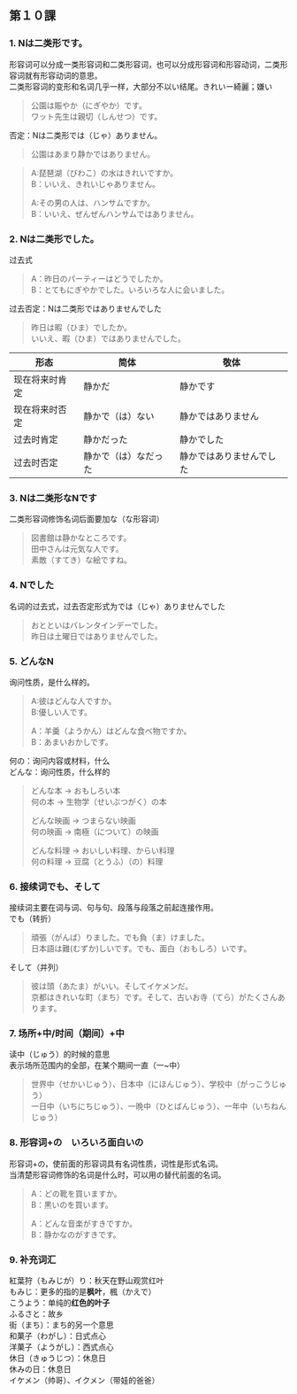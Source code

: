 ## 第１０課

### 1. Nは二类形です。
形容词可以分成一类形容词和二类形容词，也可以分成形容词和形容动词，二类形容词就有形容动词的意思。   
二类形容词的变形和名词几乎一样，大部分不以い结尾。きれいー綺麗；嫌い   
>公園は賑やか（にぎやか）です。   
ワット先生は親切（しんせつ）です。   

否定：Nは二类形では（じゃ）ありません。   
>公園はあまり静かではありません。   

>A:琵琶湖（びわこ）の水はきれいですか。   
B：いいえ、きれいじゃありません。   
>
>A:その男の人は、ハンサムですか。   
B：いいえ、ぜんぜんハンサムではありません。   

### 2. Nは二类形でした。
过去式   
>A：昨日のパーティーはどうでしたか。   
B：とてもにぎやかでした。いろいろな人に会いました。   

过去否定：Nは二类形ではありませんでした   
>昨日は暇（ひま）でしたか。   
いいえ、暇（ひま）ではありませんでした。   

|形态|简体|敬体|
|---|---|---|
|现在将来时肯定|静かだ|静かです|
|现在将来时否定|静かで（は）ない|静かではありません|
|过去时肯定|静かだった|静かでした|
|过去时否定|静かで（は）なだった|静かではありませんでした|

### 3. Nは二类形なNです
二类形容词修饰名词后面要加な（な形容词）   
>図書館は静かなところです。   
田中さんは元気な人です。   
素敵（すてき）な絵ですね。   

### 4. Nでした
名词的过去式，过去否定形式为では（じゃ）ありませんでした   
>おとといはバレンタインデーでした。   
昨日は土曜日ではありませんでした。   

### 5. どんなN
询问性质，是什么样的。   
>A:彼はどんな人ですか。   
B:優しい人です。   
>
>A：羊羹（ようかん）はどんな食べ物ですか。   
B：あまいおかしです。   

何の：询问内容或材料，什么   
どんな：询问性质，什么样的   

>どんな本 → おもしろい本   
何の本 → 生物学（せいぶつがく）の本   
>
>どんな映画 → つまらない映画   
何の映画 → 南極（について）の映画   
>
>どんな料理 → おいしい料理、からい料理   
何の料理 → 豆腐（とうふ）（の）料理   

### 6. 接续词でも、そして
接续词主要在词与词、句与句、段落与段落之前起连接作用。   
でも（转折）   
>頑張（がんば）りました。でも負（ま）けました。   
日本語は難(むずか)しいです。でも、面白（おもしろ）いです。   

そして（并列）   
>彼は頭（あたま）がいい。そしてイケメンだ。   
京都はきれいな町（まち）です。そして、古いお寺（てら）がたくさんあります。   

### 7. 场所+中/时间（期间）+中
读中（じゅう）的时候的意思   
表示场所范围内的全部，在某个期间一直（一~中）
>世界中（せかいじゅう）、日本中（にほんじゅう）、学校中（がっこうじゅう）   
>一日中（いちにちじゅう）、一晩中（ひとばんじゅう）、一年中（いちねんじゅう）   

### 8. 形容词+の　いろいろ面白いの
形容词+の，使前面的形容词具有名词性质，词性是形式名词。   
当清楚形容词修饰的名词是什么时，可以用の替代前面的名词。   
>A：どの靴を買いますか。   
B：黒いのを買います。   
>
>A：どんな音楽がすきですか。   
B：静かなのがすきです。   

### 9. 补充词汇
紅葉狩（もみじが）り：秋天在野山观赏红叶   
もみじ：更多的指的是**枫叶**，楓（かえで）   
こうよう：单纯的**红色的叶子**   
ふるさと：故乡   
街（まち）：まち的另一个意思   
和菓子（わがし）：日式点心   
洋菓子（ようがし）：西式点心   
休日（きゅうじつ）：休息日   
休みの日：休息日   
イケメン（帅哥）、イクメン（带娃的爸爸）   
